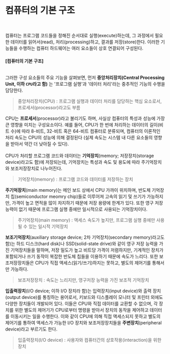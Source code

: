 # 컴퓨터의 기본 구조
<br/>

컴퓨터는 프로그램 코드들을 정해진 순서대로 실행(execute)하는데, 그 과정에서 필요한 데이터를 읽어서(read), 처리(processing)하고, 결과를 저장(store)한다.
이러한 기능들을 수행하는 컴퓨터 하드웨어는 여러 요소들이 상호 연결되어 구성된다.

#### [컴퓨터의 기본 구조]
<img src="" width="" height=""/><br/>

그러한 구성 요소들의 주요 기능을 살펴보면, 먼저 **중앙처리장치(Central Processing Unit, 이하 `CPU`라고 함)** 는 '프로그램 실행'과 '데이터 처리'라는 중추적인 기능의 수행을 담당한다.

> 중앙처리장치(CPU)
> : 프로그램 실행과 데이터 처리를 담당하는 핵심 요소로서, 프로세서(processor)라고도 부름

CPU는 **프로세서**(processor)라고 불리기도 하며, 사실상 컴퓨터의 특성과 성능에 가장 큰 영향을 미치는 구성요소이다.
예를 들어, CPU가 한 번에 처리하는 데이터의 길이(비트 수)에 따라 8-비트, 32-비트 혹은 64-비트 컴퓨터로 분류되며, 컴퓨터의 이론적인 처리 속도는 CPU의 성능에 의해 결정된다
(실제 속도는 시스템 내 다른 요소들의 영향을 받아서 약간 더 낮아질 수 있다).
<br/>
<br/>
CPU가 처리할 프로그램 코드와 데이터는 **기억장치**(memory; 저장장치(storage device)라고도 함)에 저장되는데, 기억장치는 특성과 속도 및 용도에 따라
주기억장치와 보조저장장치로 나누어진다.

> 기억장치(memory)
> : 프로그램 코드와 데이터를 저장하는 장치

**주기억장치**(main memory)는 메인 보드 상에서 CPU 가까이 위치하며, 반도체 기억장치 칩(semiconductor meomry chip)들로 이루어져 고속의 읽기 및 쓰기가 가능하지만,
가격이 높고 면적을 많이 차지하기 때문에 저장 용량에 한계가 있다. 또한 영구 저장 능력이 없기 때문에 프로그램 실행 중에만 일시적으로 사용되는 기억장치이다.

> 주기억장치(main memory)
> : 액세스 속도가 높지만, 프로그램 실행 중에만 사용될 수 있는 일시적 기억장치

**보조기억장치**(auxiliary storage device; 2차 기억장치(secondary memory)라고도 함)는 하드 디스크(hard disk)나 SSD(solid-state drive)와 같이 영구 저장 능력을 가진
기억장치들을 말하며, 저장 밀도가 높고 비트당 가격이 저렴하지만, 기계적인 장치가 포함되거나 쓰기 동작이 복잡한 반도체 칩들을 이용하기 때문에 속도가 느리다.
또한 보조저장장치들은 CPU가 직접 액세스(읽기/쓰기)하지는 못하고, 별도의 제어기를 통해서만 가능하다.

> 보조저장장치
> : 속도는 느리지만, 영구저장 능력을 가진 보조적 기억장치

**입출력장치**(I/O device; 이하 I/O 장치라 함)는 입력장치(input device)와 출력 장치(output device)를 통칭하는 용어로서, 키보드와 디스플레이 모니터 및 프린터 외에도
다양한 장치들이 개발되어 있다.
이들은 CPU와 직접 데이터를 교환할 수 없으며, 각 장치를 위한 별도의 제어기가 CPU로부터 명령을 받아서 장치의 동작을 제어하고 데이터를 이동시키는 일을 수행한다.
이와 같이 CPU에 의해 직접 액세스되지 못하고 별도의 제어기를 통하여 액세스가 가능한 I/O 장치와 보조저장장치들을 **주변장치**(peripheral device)라고 부르기도 한다.

> 입출력장치(I/O device)
> : 사용자와 컴퓨터간의 상호작용(interaction)을 위한 장치